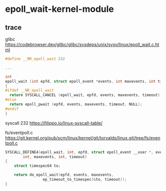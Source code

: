 # epoll_wait-kernel-module

## trace

glibc
https://codebrowser.dev/glibc/glibc/sysdeps/unix/sysv/linux/epoll_wait.c.html
```c
#define __NR_epoll_wait 232

...

int
epoll_wait (int epfd, struct epoll_event *events, int maxevents, int timeout)
{
#ifdef __NR_epoll_wait
  return SYSCALL_CANCEL (epoll_wait, epfd, events, maxevents, timeout);
#else
  return epoll_pwait (epfd, events, maxevents, timeout, NULL);
#endif
}
```

syscall 232
https://filippo.io/linux-syscall-table/

fs/eventpoll.c
https://git.kernel.org/pub/scm/linux/kernel/git/torvalds/linux.git/tree/fs/eventpoll.c
```c
SYSCALL_DEFINE4(epoll_wait, int, epfd, struct epoll_event __user *, events,
		int, maxevents, int, timeout)
{
	struct timespec64 to;

	return do_epoll_wait(epfd, events, maxevents,
			     ep_timeout_to_timespec(&to, timeout));
}
```

